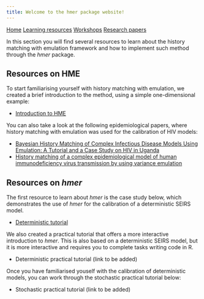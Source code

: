 ```yaml
---
title: Welcome to the hmer package website!
---
```


<div class="navbar">
  <a href="index.html">Home</a>
  <a href="learning_resources.html">Learning resources</a>
  <a href="24may2022workshop.html">Workshops</a>
  <a href="papers.html">Research papers</a>
</div>

In this section you will find several resources to learn about the history matching with emulation framework and how to implement such method through the _hmer_ package.

## Resources on HME 

To start familiarising yourself with history matching with emulation, we created a brief introduction to the method, using a simple one-dimensional example:
- [Introduction to HME](https://danny-sc.github.io/Tutorial_1/)

You can also take a look at the following epidemiological papers, where history matching with emulation was used for the calibration of HIV models:
- [Bayesian History Matching of Complex Infectious Disease Models Using Emulation: A Tutorial and a Case Study on HIV in Uganda](https://journals.plos.org/ploscompbiol/article?id=10.1371/journal.pcbi.1003968)
- [History matching of a complex epidemiological
model of human immunodeficiency virus
transmission by using variance emulation](https://researchonline.lshtm.ac.uk/id/eprint/4650003/1/History%20matching%20of%20a%20complex%20epidemiological%20model%20of%20human%20immunodeficiency%20virus%20transmission%20by%20using%20variance%20emulation.pdf)

## Resources on _hmer_ 

The first resource to learn about _hmer_ is the case study below, which demonstrates the use of _hmer_ for the calibration of a deterministic SEIRS model. 

- [Deterministic tutorial](https://danny-sc.github.io/Tutorial_2/)

We also created a practical tutorial that offers a more interactive introduction to _hmer_. This is also based on a deterministic SEIRS model, but it is more interactive and requires you to complete tasks writing code in R.

- Deterministic practical tutorial (link to be added)

Once you have familiarised youself with the calibration of deterministic models, you can work through the stochastic practical tutorial below:

- Stochastic practical tutorial (link to be added)

